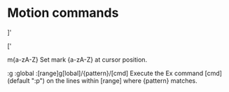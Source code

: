 # Motion commands
]'

['

m{a-zA-Z}
Set mark {a-zA-Z} at cursor position.

:g :global
:[range]g[lobal]/{pattern}/[cmd]
Execute the Ex command [cmd] (default ":p") on the lines within [range] where {pattern} matches.

